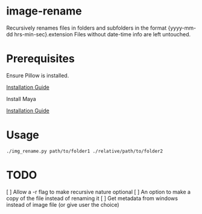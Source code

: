 # image-rename
  Recursively renames files in folders and subfolders in the format {yyyy-mm-dd hrs-min-sec}.extension
  Files without date-time info are left untouched.
  
# Prerequisites
  Ensure Pillow is installed.
  
  [Installation Guide](https://pillow.readthedocs.io/en/latest/installation.html)
  
  Install Maya

  [Installation Guide](https://github.com/timofurrer/maya#-installing-maya)

# Usage
  `./img_rename.py path/to/folder1 ./relative/path/to/folder2`

# TODO
  [ ] Allow a -r flag to make recursive nature optional
  [ ] An option to make a copy of the file instead of renaming it
  [ ] Get metadata from windows instead of image file (or give user the choice)
